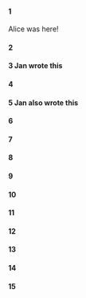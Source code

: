 #### 1 
Alice was here!

#### 2

#### 3 Jan wrote this

#### 4

#### 5 Jan also wrote this

#### 6
#### 7
#### 8
#### 9
#### 10
#### 11
#### 12
#### 13
#### 14
#### 15